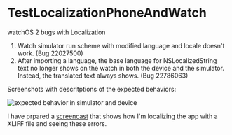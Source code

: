 # TestLocalizationPhoneAndWatch

watchOS 2 bugs with Localization

1. Watch simulator run scheme with modified language and locale doesn't work. (Bug 22027500)
2. After importing a language, the base language for NSLocalizedString text no longer shows on the watch in both the device and the simulator. Instead, the translated text always shows. (Bug 22786063)

Screenshots with descritptions of the expected behaviors:

![expected behavior in simulator and device](http://i.imgur.com/Jp1504Z.png)

I have prpared a [screencast](https://www.youtube.com/watch?v=nKH54aIMtT8) that shows how I'm localizing the app with a XLIFF file and seeing these errors.

